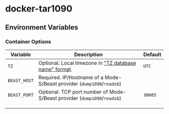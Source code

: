 # docker-tar1090

## Environment Variables

### Container Options

| Variable | Description | Default |
|----------|-------------|---------|
| `TZ` | Optional. Local timezone in ["TZ database name" format](<https://en.wikipedia.org/wiki/List_of_tz_database_time_zones>). | `UTC` |
| `BEAST_HOST` | Required. IP/Hostname of a Mode-S/Beast provider (`dump1090`/`readsb`) | |
| `BEAST_PORT` | Optional. TCP port number of Mode-S/Beast provider (`dump1090`/`readsb`) | `30005` |
| | | |
| | | |
| | | |


